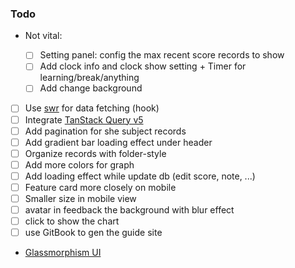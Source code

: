 ### Todo

- Not vital:

  - [ ] Setting panel: config the max recent score records to show
  - [ ] Add clock info and clock show setting + Timer for learning/break/anything
  - [ ] Add change background

- [ ] Use [swr](https://swr.vercel.app/) for data fetching (hook)
- [ ] Integrate [TanStack Query v5](https://tanstack.com/query/latest/docs/react/installation)
- [ ] Add pagination for she subject records
- [ ] Add gradient bar loading effect under header
- [ ] Organize records with folder-style
- [ ] Add more colors for graph
- [ ] Add loading effect while update db (edit score, note, ...)
- [ ] Feature card more closely on mobile
- [ ] Smaller size in mobile view
- [ ] avatar in feedback the background with blur effect
- [ ] click to show the chart
- [ ] use GitBook to gen the guide site

- [Glassmorphism UI](https://codepen.io/TurkAysenur/pen/ZEpxeYm?editors=1000)
